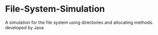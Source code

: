 # File-System-Simulation
A simulation for the file system using directories and allocating methods. developed by Java
